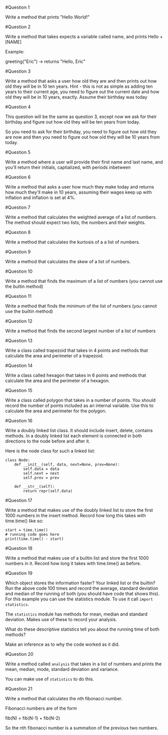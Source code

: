 #Question 1

Write a method that prints "Hello World!"

#Question 2

Write a method that takes expects a variable called name, and prints Hello + [NAME]

Example:

greeting("Eric") -> returns "Hello, Eric"

#Question 3

Write a method that asks a user how old they are and then prints out how old they will be in 10 ten years. 
Hint - this is not as simple as adding ten years to their current age, you need to figure out the current date and how old they will be in 10 years, exactly.  Assume their birthday was today

#Question 4

This question will be the same as question 3, except now we ask for their birthday and figure out how old they will be ten years from today.

So you need to ask for their birthday, you need to figure out how old they are now and then you need to figure out how old they will be 10 years from today.

#Question 5

Write a method where a user will provide their first name and last name, and you'll return their initials, captialized, with periods inbetween

#Question 6

Write a method that asks a user how much they make today and returns how much they'll make in 10 years, assuming their wages keep up with inflation and inflation is set at 4%.

#Question 7

Write a method that calculates the weighted average of a list of numbers.  The method should expect two lists, the numbers and their weights.  

#Question 8

Write a method that calculates the kurtosis of a a list of numbers.

#Question 9

Write a method that calculates the skew of a list of numbers.

#Question 10

Write a method that finds the maximum of a list of numbers (you cannot use the bultin method)

#Question 11

Write a method that finds the minimum of the list of numbers (you cannot use the builtin method)

#Question 12

Write a method that finds the second largest number of a list of numbers

#Question 13

Write a class called trapezoid that takes in 4 points and methods that calculate the area and perimeter of a trapezoid.

#Question 14

Write a class called hexagon that takes in 6 points and methods that calculate the area and the perimeter of a hexagon.

#Question 15

Write a class called polygon that takes in a number of points.  You should record the number of points included as an internal variable.  Use this to calculate the area and perimeter for the polygon.

#Question 16

Write a doubly linked list class.  It should include insert, delete, contains methods.  In a doubly linked list each element is connected in both directions to the node before and after it.

Here is the node class for such a linked list:

```
class Node:
	def __init__(self, data, next=None, prev=None):
		self.data = data
		self.next = next
		self.prev = prev

	def __str__(self):
		return repr(self.data)
```

#Question 17

Write a method that makes use of the doubly linked list to store the first 1000 numbers in the insert method.  Record how long this takes with time.time() like so:

```
start = time.time()
# running code goes here
print(time.time() - start)
```

#Question 18

Write a method that makes use of a builtin list and store the first 1000 numbers in it.  Record how long it takes with time.time() as before.

#Question 19

Which object stores the information faster?  Your linked list or the builtin?  Run the above code 100 times and record the average, standard deviation and median of the running of both (you should have code that shows this).  For this example you can use the statistics module.  To use it call `import statistics`.  

The `statistics` module has methods for mean, median and standard deviation. Makes use of these to record your analysis.

What do these descriptive statistics tell you about the running time of both methods? 

Make an inference as to why the code worked as it did.

#Question 20

Write a method called `analysis` that takes in a list of numbers and prints the mean, median, mode, standard deviation and variance.  

You can make use of `statistics` to do this. 

#Question 21

Write a method that calculates the nth fibonacci number.

Fibonacci numbers are of the form

fib(N) = fib(N-1) + fib(N-2) 

So the nth fibonacci number is a summation of the previous two numbers.
